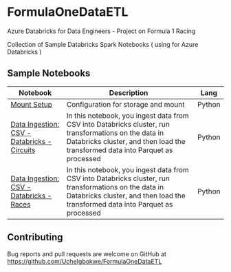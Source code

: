 # FormulaOneDataETL
Azure Databricks for Data Engineers - Project on Formula 1 Racing

Collection of Sample Databricks Spark Notebooks ( using for Azure Databricks )


## Sample Notebooks

| Notebook | Description | Lang
| ------------- | ------------- | ----------- |
| [Mount Setup](SetUp/mount_adls_storage.py) | Configuration for storage and mount | Python |    
| [Data Ingestion: CSV - Databricks - Circuits](Ingestion/1.%20ingestion_circuits_file.py)| In this notebook, you ingest data from CSV into Databricks cluster, run transformations on the data in Databricks cluster, and then load the transformed data into Parquet as processed | Python |
| [Data Ingestion: CSV - Databricks - Races](Ingestion/2.%20ingestion_races_file.py)| In this notebook, you ingest data from CSV into Databricks cluster, run transformations on the data in Databricks cluster, and then load the transformed data into Parquet as processed | Python |


## Contributing

Bug reports and pull requests are welcome on GitHub at https://github.com/UcheIgbokwe/FormulaOneDataETL

